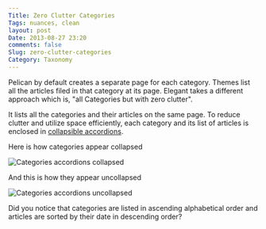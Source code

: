 ```yaml
---
Title: Zero Clutter Categories
Tags: nuances, clean
layout: post
Date: 2013-08-27 23:20
comments: false
Slug: zero-clutter-categories
Category: Taxonomy
---
```


Pelican by default creates a separate page for each category. Themes list all
the articles filed in that category at its page. Elegant takes a different
approach which is, "all Categories but with zero clutter".

It lists all the categories and their articles on the same page. To reduce
clutter and utilize space efficiently, each category and its list of articles
is enclosed in [collapsible accordions](http://getbootstrap.com/2.3.2/javascript.html#collapse).

Here is how categories appear collapsed

![Categories accordions
collapsed]({static}/images/elegant-theme_category-accordions-collapsed.png)

And this is how they appear uncollapsed

![Categories accordions
uncollapsed]({static}/images/elegant-theme_category-accordions-uncollapsed.png)

Did you notice that categories are listed in ascending alphabetical order and
articles are sorted by their date in descending order?
